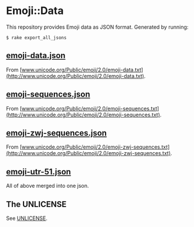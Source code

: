 # Emoji::Data

This repository provides Emoji data as JSON format. Generated by running:

```
$ rake export_all_jsons
```

## [emoji-data.json](output/emoji-data.json)

From [www.unicode.org/Public/emoji/2.0/emoji-data.txt](http://www.unicode.org/Public/emoji/2.0/emoji-data.txt).

## [emoji-sequences.json](output/emoji-sequences.json)

From [www.unicode.org/Public/emoji/2.0/emoji-sequences.txt](http://www.unicode.org/Public/emoji/2.0/emoji-sequences.txt).

## [emoji-zwj-sequences.json](output/emoji-zwj-sequences.json)

From [www.unicode.org/Public/emoji/2.0/emoji-zwj-sequences.txt](http://www.unicode.org/Public/emoji/2.0/emoji-zwj-sequences.txt).

## [emoji-utr-51.json](output/emoji-utr-51.json)

All of above merged into one json.

## The UNLICENSE

See [UNLICENSE](/UNLICENSE).
